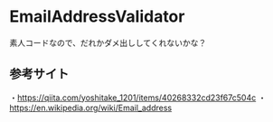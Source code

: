 # EmailAddressValidator

素人コードなので、だれかダメ出ししてくれないかな？

## 参考サイト
・https://qiita.com/yoshitake_1201/items/40268332cd23f67c504c
・https://en.wikipedia.org/wiki/Email_address
